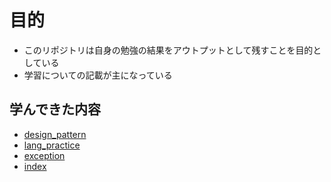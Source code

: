 # 目的
- このリポジトリは自身の勉強の結果をアウトプットとして残すことを目的としている
- 学習についての記載が主になっている

## 学んできた内容
- [design_pattern](https://github.com/matsuhei/n2/tree/main/design_pattern)
- [lang_practice](https://github.com/matsuhei/n2/tree/main/lang_practice)
- [exception](https://github.com/matsuhei/n2/tree/main/exception)
- [index](https://github.com/matsuhei/n2/tree/main/mysql/index)
